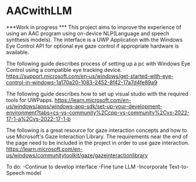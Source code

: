 # AACwithLLM
***Work in progress ***
This project aims to improve the experience of using an AAC program using on-device NLP(Language and speech synthesis models). The interface is a UWP Application with the Windows Eye Control API for optional eye gaze control if appropriate hardware is available.

The following guide describes process of setting up a pc with Windows Eye Control using a compatible eye tracking device. https://support.microsoft.com/en-us/windows/get-started-with-eye-control-in-windows-1a170a20-1083-2452-8f42-17a7d4fe89a9

The following guide describes how to set up visual studio with the required tools for UWPapps. https://learn.microsoft.com/en-us/windows/apps/windows-app-sdk/set-up-your-development-environment?tabs=cs-vs-community%2Ccpp-vs-community%2Cvs-2022-17-1-a%2Cvs-2022-17-1-b

The following is a great resource for gaze interaction concepts and how to use Microsoft's Gaze Interaction Library. The requirements near the end of the page need to be included in the project in order to use gaze interaction. https://learn.microsoft.com/en-us/windows/communitytoolkit/gaze/gazeinteractionlibrary

To do:
-Continue to develop interface
-Fine tune LLM
-Incorporate Text-to-Speech model
